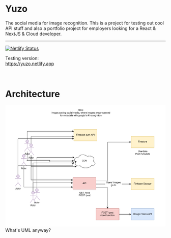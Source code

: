 # Yuzo

The social media for image recognition. This is a project for testing out cool API stuff and also a portfolio project for employers looking for a React & NextJS & Cloud developer.

<hr>

[![Netlify Status](https://api.netlify.com/api/v1/badges/65b3da31-646a-4d10-8cad-1295ce95f389/deploy-status)](https://app.netlify.com/sites/yuzo/deploys)

Testing version:<br>
https://yuzo.netlify.app

<br>

# Architecture

![Architecture](./overview.png)
<br>
What's UML anyway?
